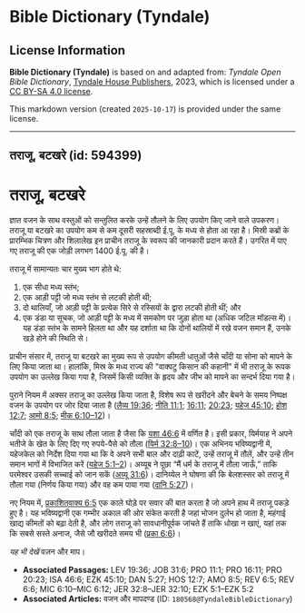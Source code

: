 # Bible Dictionary (Tyndale)

## License Information

**Bible Dictionary (Tyndale)** is based on and adapted from: _Tyndale Open Bible Dictionary_, [Tyndale House Publishers](https://tyndaleopenresources.com/), 2023, which is licensed under a [CC BY-SA 4.0 license](https://creativecommons.org/licenses/by-sa/4.0/legalcode.en).

This markdown version (created `2025-10-17`) is provided under the same license.



--------------------------------

## तराजू, बटखरे (id: 594399)

तराजू, बटखरे
============

ज्ञात वजन के साथ वस्तुओं को सन्तुलित करके उन्हें तौलने के लिए उपयोग किए जाने वाले उपकरण। तराजू या बटखरे का उपयोग कम से कम दूसरी सहस्राब्दी ई.पू. के मध्य से होता आ रहा है। मिस्री कब्रों के प्रारम्भिक चित्रण और शिलालेख इन प्राचीन तराजू के स्वरूप की जानकारी प्रदान करते हैं। उगरित में पाए गए तराजू की एक जोड़ी लगभग 1400 ई.पू. की है।

तराजू में सामान्यतः चार मुख्य भाग होते थे:

1. एक सीधा मध्य स्तंभ;
2. एक आड़ी पट्टी जो मध्य स्तंभ से लटकी होती थी;
3. दो थालियाँ, जो आड़ी पट्टी के प्रत्येक सिरे से रस्सियों के द्वारा लटकी होती थीं; और
4. एक डंडा या सूचक, जो आड़ी पट्टी के मध्य में समकोण पर जुड़ा होता था (अधिक जटिल मॉडल्स में)। यह डंडा स्तंभ के सामने हिलता था और यह दर्शाता था कि दोनों थालियों में रखे वजन समान हैं, उनके खड़े होने की स्थिति से।

प्राचीन संसार में, तराजू या बटखरे का मुख्य रूप से उपयोग कीमती धातुओं जैसे चाँदी या सोना को मापने के लिए किया जाता था। हालांकि, मिस्र के मध्य राज्य की "वाक्पटु किसान की कहानी" में भी तराजू के रूपक उपयोग का उल्लेख किया गया है, जिसमें किसी व्यक्ति के हृदय और जीभ को मापने का सन्दर्भ दिया गया है।

पुराने नियम में अक्सर तराजू का उल्लेख किया जाता है, विशेष रूप से खरीदने और बेचने के समय निष्पक्ष वजन के उपयोग पर जोर दिया जाता है ([लैव्य 19:36](https://ref.ly/Lev19:36); [नीति 11:1](https://ref.ly/Prov11:1); [16:11](https://ref.ly/Prov16:11); [20:23](https://ref.ly/Prov20:23); [यहेज 45:10](https://ref.ly/Ezek45:10); [होश 12:7](https://ref.ly/Hos12:7); [आमो 8:5](https://ref.ly/Amos8:5); [मीक 6:10–12](https://ref.ly/Mic6:10-Mic6:12))।

चाँदी को एक तराजू के साथ तौला जाता है जैसा कि [यशा 46:6](https://ref.ly/Isa46:6) में वर्णित है। इसी प्रकार, यिर्मयाह ने अपने भतीजे के खेत के लिए दिए गए रुपये\-पैसे को तौला ([यिर्म 32:8–10](https://ref.ly/Jer32:8-Jer32:10))। एक अभिनय भविष्यद्वानी में, यहेजकेल को निर्देश दिया गया था कि वे अपने सभी बाल और दाढ़ी काटें, उन्हें तराजू में तौलें, और उन्हें तीन समान भागों में विभाजित करें ([यहेज 5:1–2](https://ref.ly/Ezek5:1-Ezek5:2))। अय्यूब ने पूछा “मैं धर्म के तराजू में तौला जाऊँ,” ताकि परमेश्वर उसकी सच्चाई को जान सकें ([अय्यू 31:6](https://ref.ly/Job31:6))। दानिय्येल ने घोषणा की कि बेलशस्सर को तराजू में तौला गया (निर्णय किया गया) और वह कम पाया गया ([दानि 5:27](https://ref.ly/Dan5:27))।

नए नियम में, [प्रकाशितवाक्य 6:5](https://ref.ly/Rev6:5) एक काले घोड़े पर सवार की बात करता है जो अपने हाथ में तराजू पकड़े हुए है। यह भविष्यद्वानी एक गम्भीर अकाल की ओर संकेत करती है जहां भोजन दुर्लभ हो जाता है, महंगाई खाद्य कीमतों को बढ़ा देती है, और लोग तराजू को सावधानीपूर्वक जांचते हैं ताकि धोखा न खाएं, यहां तक कि सबसे सस्ते अनाज, जैसे जौ खरीदते समय भी ([प्रका 6:6](https://ref.ly/Rev6:6))।

*यह भी देखें*  वज़न और माप। 

* **Associated Passages:** LEV 19:36; JOB 31:6; PRO 11:1; PRO 16:11; PRO 20:23; ISA 46:6; EZK 45:10; DAN 5:27; HOS 12:7; AMO 8:5; REV 6:5; REV 6:6; MIC 6:10–MIC 6:12; JER 32:8–JER 32:10; EZK 5:1–EZK 5:2
* **Associated Articles:** वजन और मापदण्ड (ID: `180568@TyndaleBibleDictionary`)

